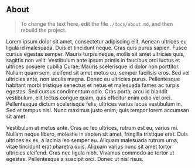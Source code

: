 ## About

> To change the text here, edit the file `./docs/about.md`, and then rebuild the project.

Lorem ipsum dolor sit amet, consectetur adipiscing elit. Aenean ultrices eu ligula id malesuada. Duis et tincidunt neque. Cras quis purus sapien. Fusce cursus egestas semper. Mauris turpis neque, mollis sit amet ultricies quis, sagittis non velit. Vestibulum ante ipsum primis in faucibus orci luctus et ultrices posuere cubilia Curae; Mauris scelerisque id dolor non porttitor. Nullam quam sem, eleifend sit amet metus eu, semper facilisis eros. Sed vel ultricies ante, non iaculis magna. Donec eu ultricies purus. Pellentesque habitant morbi tristique senectus et netus et malesuada fames ac turpis egestas. Sed cursus condimentum odio. Cras porta, arcu id blandit vestibulum, elit lectus congue quam, quis efficitur enim odio vel orci. Pellentesque dictum scelerisque felis, ultrices varius lacus vestibulum in. Sed et tempus nisl. Nunc maximus justo enim, quis tempor lorem accumsan sit amet.

Vestibulum ut metus ante. Cras ac leo ultrices, rutrum est eu, varius mi. Nullam neque libero, molestie in sapien sit amet, fringilla tristique erat. Duis ultrices ex ex, a lacinia leo semper eu. Aliquam malesuada rutrum urna, vitae tincidunt erat pharetra quis. Aliquam varius nunc sit amet tortor ultricies eleifend. Cras nec ligula nibh. Vivamus commodo ac tortor ut egestas. Pellentesque a suscipit orci. Donec ut nisl risus.
